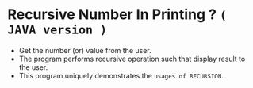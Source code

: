 # Recursive Number In Printing ? `( JAVA version )`

* Get the number (or) value from the user.
* The program performs recursive operation such that display result to the user.
* This program uniquely demonstrates the `usages of RECURSION`.